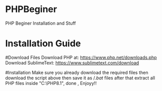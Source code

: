 # PHPBeginer
PHP Beginer Installation and Stuff

# Installation Guide

#Download Files
Download PHP at: https://www.php.net/downloads.php
Download SublimeText: https://www.sublimetext.com/download

#Installation
Make sure you already download the required files then download the script above then save it as /*.bat* files
after that extract all PHP files inside "C:\PHP8.1", done , Enjoyy!!
